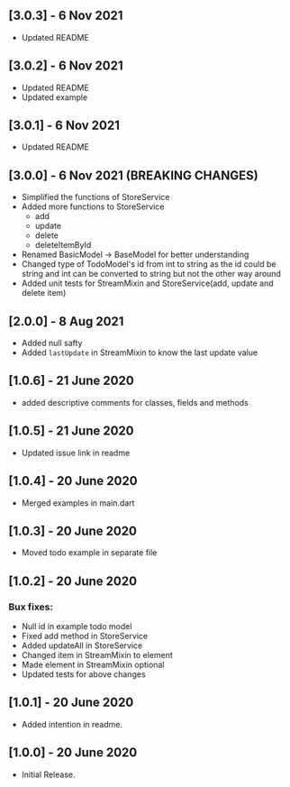 ## [3.0.3] - 6 Nov 2021
- Updated README

## [3.0.2] - 6 Nov 2021
- Updated README
- Updated example

## [3.0.1] - 6 Nov 2021
- Updated README

## [3.0.0] - 6 Nov 2021 (BREAKING CHANGES)
- Simplified the functions of StoreService
- Added more functions to StoreService
    - add
    - update
    - delete
    - deleteItemById
- Renamed BasicModel -> BaseModel for better understanding
- Changed type of TodoModel's id from int to string as the id could be string and int can be converted to string but not the other way around
- Added unit tests for StreamMixin and StoreService(add, update and delete item)

## [2.0.0] - 8 Aug 2021
- Added null safty
- Added `lastUpdate` in StreamMixin to know the last update value

## [1.0.6] - 21 June 2020
- added descriptive comments for classes, fields and methods

## [1.0.5] - 21 June 2020
- Updated issue link in readme

## [1.0.4] - 20 June 2020
- Merged examples in main.dart

## [1.0.3] - 20 June 2020
- Moved todo example in separate file

## [1.0.2] - 20 June 2020
### Bux fixes:
- Null id in example todo model
- Fixed add method in StoreService
- Added updateAll in StoreService
- Changed item in StreamMixin to element
- Made element in StreamMixin optional
- Updated tests for above changes

## [1.0.1] - 20 June 2020
- Added intention in readme.

## [1.0.0] - 20 June 2020
- Initial Release.
